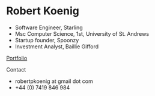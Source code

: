 Robert Koenig
================================

- Software Engineer, Starling
- Msc Computer Science, 1st, University of St. Andrews
- Startup founder, Spoonzy
- Investment Analyst, Baillie Gifford

[Portfolio](https://robertpkoenig.github.io/)

Contact
- robertpkoenig at gmail dot com
- +44 (0) 7419 846 984
